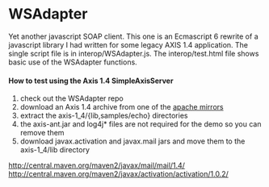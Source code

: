 # WSAdapter

Yet another javascript SOAP client.  This one is an Ecmascript 6 rewrite of a javascript library I had written for some legacy AXIS 1.4 application.  The single script file is in interop/WSAdapter.js.  The interop/test.html file shows basic use of the WSAdapter functions.

#### How to test using the Axis 1.4 SimpleAxisServer

1. check out the WSAdapter repo
2. download an Axis 1.4 archive from one of the [apache mirrors](http://axis.apache.org/axis/java/releases.html)
3. extract the axis-1_4/{lib,samples/echo} directories
4. the axis-ant.jar and log4j* files are not required for the demo so you can remove them
5. download javax.activation and javax.mail jars and move them to the axis-1_4/lib directory


http://central.maven.org/maven2/javax/mail/mail/1.4/
http://central.maven.org/maven2/javax/activation/activation/1.0.2/

